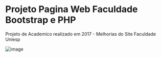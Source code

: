 # Projeto Pagina Web Faculdade Bootstrap e PHP
Projeto de Academico realizado em 2017 - Melhorias do Site Faculdade Uniesp

![image](https://user-images.githubusercontent.com/48219623/191347654-4af42ba1-9f59-42aa-8e78-d1e2ce4c4bc3.png)

